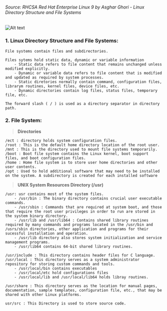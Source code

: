 ###### *Source:* RHCSA Red Hat Enterprise Linux 9 by Asghar Ghori - Linux Directory Structure and File Systems
![Alt text](https://github.com/user-attachments/assets/51b2d168-0389-44da-99c2-c54671a7308f)


### 1. **Linux Directory Structure and File Systems:**

    File systems contain files and subdirectories.
    
    Files sytems hold static data, dynamic or variable information
        - Static data refers to file content that remains unchanged unless modified explicitly.
        - Dynamic or variable data refers to file content that is modified and updated as required by system processes.
        - Static diretories normally contain command, configuration files, librarym routines, kernel files, device files, etc.
        - Dynamic directories contain log files, status files, temporary file, etc.
        
    The forward slash ( / ) is used as a directory separator in directory path.

    
### 2. **File System:**

>  **Directories**

    /ect : directory holds system configuration files.
    /root : This is the default home directory location of the root user.
    /mnt : This is the directory used to mount file systems temporarily. 
    /boot : Boot file system contains the Linux kernel, boot support files, and boot configuration files. 
    /home : Home file system is to store user home directories and other user contents.
    /opt : Used to hold additional software that may need to be installed on the system. A subdirectory is created for each installed software

>  **UNIX System Resources Directory (/usr)**

    /usr: usr contains most of the system files.
        - /usr/bin : The binary directory contains crucial user executable commands.
        - /usr/sbin : Commands that are required at system boot, and those that require the root user privileges in order to run are stored in the system binary directory.
        - /usr/lib and /usr/lib64 : Contains shared library routines required by many commands and programs located in the /usr/bin and /usrs/sbin directories, other application and programs for their sucessful installation and operation.
        - /usr/lib directory also stores system initialization and service management programs.
        - /usr/lib64 contains 64-bit shared library routines.

    /usr/include : This directory contains header files for C language.
    /usr/local : This directory serves as a system administrator repository for storing custom commands and tools. 
        - /usr/local/bin contains executables
        - /usr/local/etc hold configurations files
        - /usr/local/lib and /usr/local/lib64 holds libray routines. 

    /usr/share : This directory serves as the location for manual pages, documentation, sample templates, configuration file, etc., that may be shared with other Linux platforms. 

    usr/src : This Directory is used to store source code.
    


    

    
